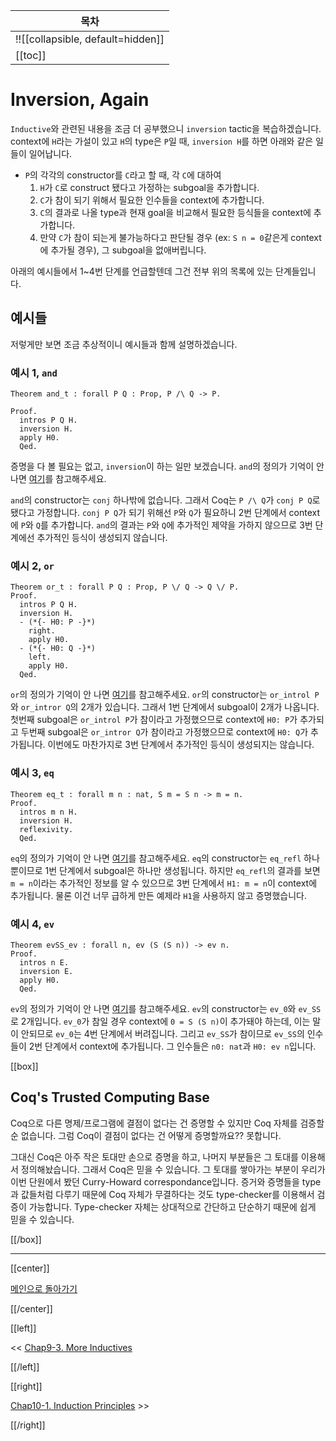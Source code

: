 | 목차 |
|-------------------|
|!![[collapsible, default=hidden]]  |
|[[toc]]|

# Inversion, Again

`Inductive`와 관련된 내용을 조금 더 공부했으니 `inversion` tactic을 복습하겠습니다. context에 `H`라는 가설이 있고 `H`의 type은 `P`일 때, `inversion H`를 하면 아래와 같은 일들이 일어납니다.

- `P`의 각각의 constructor를 `C`라고 할 때, 각 `C`에 대하여
  1. `H`가 `C`로 construct 됐다고 가정하는 subgoal을 추가합니다.
  1. `C`가 참이 되기 위해서 필요한 인수들을 context에 추가합니다.
  1. `C`의 결과로 나올 type과 현재 goal을 비교해서 필요한 등식들을 context에 추가합니다.
  1. 만약 `C`가 참이 되는게 불가능하다고 판단될 경우 (ex: `S n = 0`같은게 context에 추가될 경우), 그 subgoal을 없애버립니다.

아래의 예시들에서 1~4번 단계를 언급할텐데 그건 전부 위의 목록에 있는 단계들입니다.

## 예시들

저렇게만 보면 조금 추상적이니 예시들과 함께 설명하겠습니다.

### 예시 1, `and`

```haskell, line_num
Theorem and_t : forall P Q : Prop, P /\ Q -> P.

Proof.
  intros P Q H.
  inversion H.
  apply H0.
  Qed.
```

증명을 다 볼 필요는 없고, `inversion`이 하는 일만 보겠습니다. `and`의 정의가 기억이 안 나면 [여기](Chap9-2.html#conjunction)를 참고해주세요.

`and`의 constructor는 `conj` 하나밖에 없습니다. 그래서 Coq는 `P /\ Q`가 `conj P Q`로 됐다고 가정합니다. `conj P Q`가 되기 위해선 `P`와 `Q`가 필요하니 2번 단계에서 context에 `P`와 `Q`를 추가합니다. `and`의 결과는 `P`와 `Q`에 추가적인 제약을 가하지 않으므로 3번 단계에선 추가적인 등식이 생성되지 않습니다.

### 예시 2, `or`

```haskell, line_num
Theorem or_t : forall P Q : Prop, P \/ Q -> Q \/ P.
Proof.
  intros P Q H.
  inversion H.
  - (*{- H0: P -}*)
    right.
    apply H0.
  - (*{- H0: Q -}*)
    left.
    apply H0.
  Qed.
```

`or`의 정의가 기억이 안 나면 [여기](Chap9-2.html#disjunction)를 참고해주세요. `or`의 constructor는 `or_introl P`와 `or_intror Q`의 2개가 있습니다. 그래서 1번 단계에서 subgoal이 2개가 나옵니다. 첫번째 subgoal은 `or_introl P`가 참이라고 가정했으므로 context에 `H0: P`가 추가되고 두번째 subgoal은 `or_intror Q`가 참이라고 가정했으므로 context에 `H0: Q`가 추가됩니다. 이번에도 마찬가지로 3번 단계에서 추가적인 등식이 생성되지는 않습니다.

### 예시 3, `eq`

```haskell, line_num
Theorem eq_t : forall m n : nat, S m = S n -> m = n.
Proof.
  intros m n H.
  inversion H.
  reflexivity.
  Qed.
```

`eq`의 정의가 기억이 안 나면 [여기](Chap9-3.html#equality)를 참고해주세요. `eq`의 constructor는 `eq_refl` 하나 뿐이므로 1번 단계에서 subgoal은 하나만 생성됩니다. 하지만 `eq_refl`의 결과를 보면 `m = n`이라는 추가적인 정보를 알 수 있으므로 3번 단계에서 `H1: m = n`이 context에 추가됩니다. 물론 이건 너무 급하게 만든 예제라 `H1`을 사용하지 않고 증명했습니다.

### 예시 4, `ev`

```haskell, line_num
Theorem evSS_ev : forall n, ev (S (S n)) -> ev n.
Proof.
  intros n E.
  inversion E.
  apply H0.
  Qed.
```

`ev`의 정의가 기억이 안 나면 [여기](Chap7-2.html)를 참고해주세요. `ev`의 constructor는 `ev_0`와 `ev_SS`로 2개입니다. `ev_0`가 참일 경우 context에 `0 = S (S n)`이 추가돼야 하는데, 이는 말이 안되므로 `ev_0`는 4번 단계에서 버려집니다. 그리고 `ev_SS`가 참이므로 `ev_SS`의 인수들이 2번 단계에서 context에 추가됩니다. 그 인수들은 `n0: nat`과 `H0: ev n`입니다.

[[box]]

## Coq's Trusted Computing Base

Coq으로 다른 명제/프로그램에 결점이 없다는 건 증명할 수 있지만 Coq 자체를 검증할 순 없습니다. 그럼 Coq이 결점이 없다는 건 어떻게 증명할까요?? 못합니다.

그대신 Coq은 아주 작은 토대만 손으로 증명을 하고, 나머지 부분들은 그 토대를 이용해서 정의해놨습니다. 그래서 Coq은 믿을 수 있습니다. 그 토대를 쌓아가는 부분이 우리가 이번 단원에서 봤던 Curry-Howard correspondance입니다. 증거와 증명들을 type과 값들처럼 다루기 때문에 Coq 자체가 무결하다는 것도 type-checker를 이용해서 검증이 가능합니다. Type-checker 자체는 상대적으로 간단하고 단순하기 때문에 쉽게 믿을 수 있습니다.

[[/box]]

---

[[center]]

[메인으로 돌아가기](index.html)

[[/center]]

[[left]]

<< [Chap9-3. More Inductives](Chap9-3.html)

[[/left]]

[[right]]

[Chap10-1. Induction Principles](Chap10-1.html) >>

[[/right]]